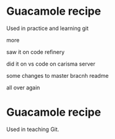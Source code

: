 # Guacamole recipe

Used in practice and learning git

more

saw it on code refinery

did it on vs code on carisma server

some changes to master bracnh readme

all over again 
# Guacamole recipe

Used in teaching Git.
